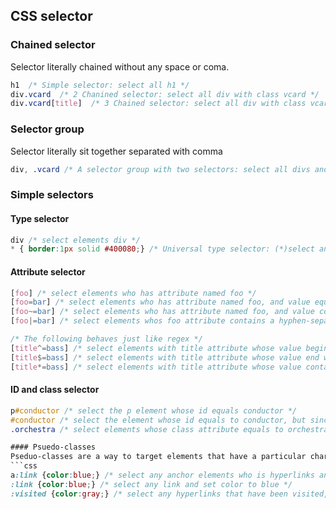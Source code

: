 ## CSS selector
### Chained selector
Selector literally chained without any space or coma.
```css
h1  /* Simple selector: select all h1 */
div.vcard  /* 2 Chanined selector: select all div with class vcard */
div.vcard[title]  /* 3 Chained selector: select all div with class vcard and an attribute title */
```

### Selector group
Selector literally sit together separated with comma
```css
div, .vcard /* A selector group with two selectors: select all divs and all elements with vcard class */
```

### Simple selectors
#### Type selector
```css
div /* select elements div */
* { border:1px solid #400080;} /* Universal type selector: (*)select any element and set border 1 pixel*/
```

#### Attribute selector
```css
[foo] /* select elements who has attribute named foo */
[foo=bar] /* select elements who has attribute named foo, and value equals bar */
[foo~=bar] /* select elements who has attribute named foo, and value contains world bar, not abarrrrr */
[foo|=bar] /* select elements whos foo attribute contains a hyphen-separated list of words and the first word is exactly bar, for example, bar-1, bar-2-3-4-5, this is used to match  lang="zh-cn", lang="zh-hk" */

/* The following behaves just like regex */
[title^=bass] /* select elements with title attribute whose value begins with bass */
[title$=bass] /* select elements with title attribute whose value end with bass */
[title*=bass] /* select elements with title attribute whose value contains bass */
```
#### ID and class selector
```css
p#conductor /* select the p element whose id equals conductor */
#conductor /* select the element whose id equals to conductor, but since id is uinique amond all elements in a document, this is actually select the same p as above, iff there is a p with id conductor */
.orchestra /* select elements whose class attribute equals to orchestra */

#### Psuedo-classes
Pseduo-classes are a way to target elements that have a particular characteristic, which may not necessarily the element's attribute and value pairs. YOu use a colon **(:)** to delimit the beginning of a pseudo-class selector.
```css
a:link {color:blue;} /* select any anchor elements who is hyperlinks and set color to blue */
:link {color:blue;} /* select any link and set color to blue */
:visited {color:gray;} /* select any hyperlinks that have been visited, and set color to gray */
```

